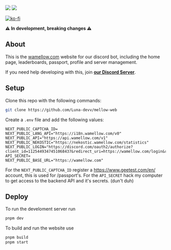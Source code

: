 [![](https://img.shields.io/discord/828676951023550495?color=5865F2&logo=discord&logoColor=white)](https://lunish.nl/support)
![](https://img.shields.io/github/repo-size/Luna-devv/mellow-web?maxAge=3600)

[![ko-fi](https://ko-fi.com/img/githubbutton_sm.svg)](https://ko-fi.com/I3I6AFVAP)

**⚠️ In development, breaking changes ⚠️**

## About
This is the [wamellow.com](https://wamellow.com) website for our discord bot, including the home page, leaderboards, passport, profile and server management.

If you need help developing with this, join **[our Discord Server](https://discord.com/invite/yYd6YKHQZH)**.

## Setup
Clone this repo with the following commands:

```bash
git clone https://github.com/Luna-devv/mellow-web
```

Create a `.env` file and add the following values:
```env
NEXT_PUBLIC_CAPTCHA_ID=
NEXT_PUBLIC_LANG_API="https://i18n.wamellow.com/v0"
NEXT_PUBLIC_API="https://api.wamellow.com/v1"
NEXT_PUBLIC_NEKOSTIC="https://nekostic.wamellow.com/statistics"
NEXT_PUBLIC_LOGIN="https://discord.com/oauth2/authorize?client_id=1125449347451068437&redirect_uri=https://wamellow.com/login&response_type=code"
API_SECRET=
NEXT_PUBLIC_BASE_URL="https://wamellow.com"
```
For the `NEXT_PUBLIC_CAPTCHA_ID` register a https://www.geetest.com/en/ account, this is used for /passport's. For the `API_SECRET` hack my computer to get access to the backend API and it's secrets. (dun't duh)

## Deploy

To run the develoment server run
```bash
pnpm dev
```

To build and run the website use
```bash
pnpm build
pnpm start
```

